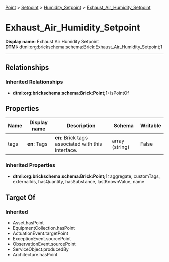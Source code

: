 [Point](../../Point.md) > [Setpoint](../Setpoint.md) > [Humidity_Setpoint](Humidity_Setpoint.md) > [Exhaust_Air_Humidity_Setpoint](.)
# Exhaust_Air_Humidity_Setpoint

**Display name:** Exhaust Air Humidity Setpoint<br />
**DTMI:** dtmi:org:brickschema:schema:Brick:Exhaust_Air_Humidity_Setpoint;1

---
## Relationships
### Inherited Relationships
* **dtmi:org:brickschema:schema:Brick:Point;1:** isPointOf
## Properties
|Name|Display name|Description|Schema|Writable|
|-|-|-|-|-|
|tags|**en**: Tags|**en**: Brick tags associated with this interface.|array (string)|False|
### Inherited Properties
* **dtmi:org:brickschema:schema:Brick:Point;1:** aggregate, customTags, externalIds, hasQuantity, hasSubstance, lastKnownValue, name
## Target Of
### Inherited
* Asset.hasPoint
* EquipmentCollection.hasPoint
* ActuationEvent.targetPoint
* ExceptionEvent.sourcePoint
* ObservationEvent.sourcePoint
* ServiceObject.producedBy
* Architecture.hasPoint
